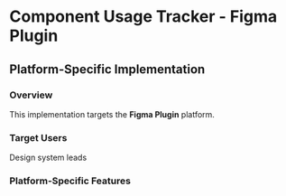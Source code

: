 # Component Usage Tracker - Figma Plugin

## Platform-Specific Implementation

### Overview
This implementation targets the **Figma Plugin** platform.

### Target Users
Design system leads

### Platform-Specific Features
